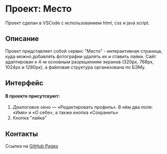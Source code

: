 # Проект: Место
Проект сделан в VSCode с использованием html, css и java script.

## Описание
Проект представляет собой сервис "Место" - интерактивная страница, куда можно добавлять фотографии
удалять их и ставить лайки.
Сайт адаптирован к 4-м основным разрешениям экранов (320px, 768px, 1024px и 1280px), а файловая структура
организована по БЭМу.

## Интерфейс 

#### В проекте присутсвуют:
1. Диалоговое окно — «Редактировать профиль». В нём два поля: «Имя» и «О себе», а также кнопка «Сохранить»
2. Кнопка "лайка"

## Контакты
Ссылка на [GitHub Pages](https://notpolina.github.io/mesto/)